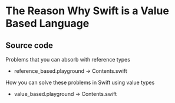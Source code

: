 # The Reason Why Swift is a Value Based Language

## Source code
Problems that you can absorb with reference types
- reference_based.playground -> Contents.swift

How you can solve these problems in Swift using value types
- value_based.playground -> Contents.swift

